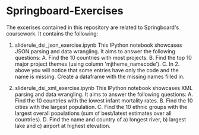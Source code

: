 # Springboard-Exercises

The excerises contained in this repository are related to Springboard's coursework. It contains the following:
  1. sliderule_dsi_json_exercise.ipynb 
      This IPython notebook showcases JSON parsing and data wrangling. It aims to answer the following questions:
          A. Find the 10 countries with most projects.
          B. Find the top 10 major project themes (using column 'mjtheme_namecode').
          C. In 2. above you will notice that some entries have only the code and the name is missing. Create a dataframe with the missing
          names filled in.
         
  2. sliderule_dsi_xml_exercise.ipynb
      This IPython notebook showcases XML parsing and data wrangling. It aims to answer the following questions:
          A. Find the 10 countries with the lowest infant mortality rates.
          B. Find the 10 cities with the largest population.
          C. Find the 10 ethnic groups with the largest overall populations (sum of best/latest estimates over all countries).
          D. Find the name and country of a) longest river, b) largest lake and c) airport at highest elevation.
     
